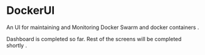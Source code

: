 # DockerUI
An UI for maintaining and Monitoring Docker Swarm and docker containers . 

Dashboard is completed so far. 
Rest of the screens will be completed shortly . 

